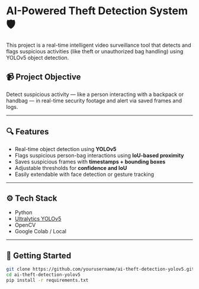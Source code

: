 # AI-Powered Theft Detection System 🛡️

This project is a real-time intelligent video surveillance tool that detects and flags suspicious activities (like theft or unauthorized bag handling) using YOLOv5 object detection.

## 📹 Project Objective

Detect suspicious activity — like a person interacting with a backpack or handbag — in real-time security footage and alert via saved frames and logs.

---

## 🔍 Features

- Real-time object detection using **YOLOv5**
- Flags suspicious person-bag interactions using **IoU-based proximity**
- Saves suspicious frames with **timestamps + bounding boxes**
- Adjustable thresholds for **confidence and IoU**
- Easily extendable with face detection or gesture tracking

---

## ⚙️ Tech Stack

- Python
- [Ultralytics YOLOv5](https://github.com/ultralytics/yolov5)
- OpenCV
- Google Colab / Local

---

## 🚀 Getting Started

```bash
git clone https://github.com/yourusername/ai-theft-detection-yolov5.git
cd ai-theft-detection-yolov5
pip install -r requirements.txt
